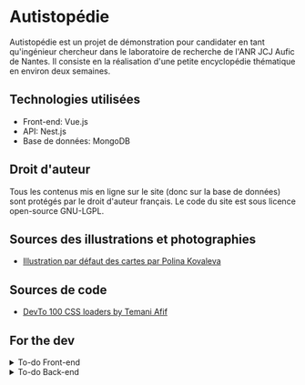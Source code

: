 # Autistopédie
Autistopédie est un projet de démonstration pour candidater en tant qu'ingénieur chercheur dans le laboratoire de recherche de l'ANR JCJ Aufic de Nantes. Il consiste en la réalisation d'une petite encyclopédie thématique en environ deux semaines.

## Technologies utilisées

- Front-end: Vue.js
- API: Nest.js
- Base de données: MongoDB

## Droit d'auteur
Tous les contenus mis en ligne sur le site (donc sur la base de données) sont protégés par le droit d'auteur français.
Le code du site est sous licence open-source GNU-LGPL.

## Sources des illustrations et photographies

- [Illustration par défaut des cartes par Polina Kovaleva](https://www.pexels.com/fr-fr/photo/mots-manuscrits-sur-une-surface-bleue-8709181/)

## Sources de code

- [DevTo 100 CSS loaders by Temani Afif](https://dev.to/afif/i-made-100-css-loaders-for-your-next-project-4eje)

## For the dev
<details>
<summary>To-do Front-end</summary>

- Add filters
- Add automated tests
</details>

<details>
<summary>To-do Back-end</summary>

- Add automated tests
- Check data validation for illustrations creation
</details>
